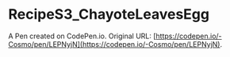 # RecipeS3_ChayoteLeavesEgg

A Pen created on CodePen.io. Original URL: [https://codepen.io/-Cosmo/pen/LEPNyjN](https://codepen.io/-Cosmo/pen/LEPNyjN).

